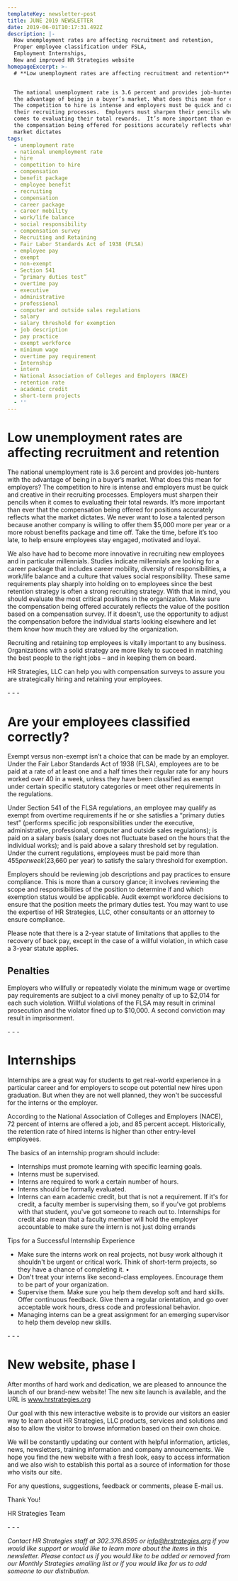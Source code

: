 ```yaml
---
templateKey: newsletter-post
title: JUNE 2019 NEWSLETTER
date: 2019-06-01T10:17:31.492Z
description: |-
  How unemployment rates are affecting recruitment and retention,
  Proper employee classification under FSLA,
  Employment Internships,
  New and improved HR Strategies website
homepageExcerpt: >-
  # **Low unemployment rates are affecting recruitment and retention**


  The national unemployment rate is 3.6 percent and provides job-hunters with
  the advantage of being in a buyer’s market. What does this mean for employers?
  The competition to hire is intense and employers must be quick and creative in
  their recruiting processes.  Employers must sharpen their pencils when it
  comes to evaluating their total rewards.  It’s more important than ever that
  the compensation being offered for positions accurately reflects what the
  market dictates
tags:
  - unemployment rate
  - national unemployment rate
  - hire
  - competition to hire
  - compensation
  - benefit package
  - employee benefit
  - recruiting
  - compensation
  - career package
  - career mobility
  - work/life balance
  - social responsibility
  - compensation survey
  - Recruiting and Retaining
  - Fair Labor Standards Act of 1938 (FLSA)
  - employee pay
  - exempt
  - non-exempt
  - Section 541
  - “primary duties test”
  - overtime pay
  - executive
  - administrative
  - professional
  - computer and outside sales regulations
  - salary
  - salary threshold for exemption
  - job description
  - pay practice
  - exempt workforce
  - minimum wage
  - overtime pay requirement
  - Internship
  - intern
  - National Association of Colleges and Employers (NACE)
  - retention rate
  - academic credit
  - short-term projects
  - ''
---
```

# Low unemployment rates are affecting recruitment and retention

The national unemployment rate is 3.6 percent and provides job-hunters with the advantage of being in a buyer’s market. What does this mean for employers?  The competition to hire is intense and employers must be quick and creative in their recruiting processes.  Employers must sharpen their pencils when it comes to evaluating their total rewards.  It’s more important than ever that the compensation being offered for positions accurately reflects what the market dictates.  We never want to lose a talented person because another company is willing to offer them $5,000 more per year or a more robust benefits package and time off.  Take the time, before it’s too late, to help ensure employees stay engaged, motivated and loyal.

We also have had to become more innovative in recruiting new employees and in particular millennials. Studies indicate millennials are looking for a career package that includes career mobility, diversity of responsibilities, a work/life balance and a culture that values social responsibility. These same requirements play sharply into holding on to employees since the best retention strategy is often a strong recruiting strategy. With that in mind, you should evaluate the most critical positions in the organization.  Make sure the compensation being offered accurately reflects the value of the position based on a compensation survey.  If it doesn’t, use the opportunity to adjust the compensation before the individual starts looking elsewhere and let them know how much they are valued by the organization.

Recruiting and retaining top employees is vitally important to any business. Organizations with a solid strategy are more likely to succeed in matching the best people to the right jobs – and in keeping them on board.  

HR Strategies, LLC can help you with compensation surveys to assure you are strategically hiring and retaining your employees.

\- - -

# Are your employees classified correctly?

Exempt versus non-exempt isn’t a choice that can be made by an employer.  Under the Fair Labor Standards Act of 1938 (FLSA), employees are to be paid at a rate of at least one and a half times their regular rate for any hours worked over 40 in a week, unless they have been classified as exempt under certain specific statutory categories or meet other requirements in the regulations. 

Under Section 541 of the FLSA regulations, an employee may qualify as exempt from overtime requirements if he or she satisfies a “primary duties test” (performs specific job responsibilities under the executive, administrative, professional, computer and outside sales regulations); is paid on a salary basis (salary does not fluctuate based on the hours that the individual works); and is paid above a salary threshold set by regulation. Under the current regulations, employees must be paid more than $455 per week ($23,660 per year) to satisfy the salary threshold for exemption.

Employers should be reviewing job descriptions and pay practices to ensure compliance.  This is more than a cursory glance; it involves reviewing the scope and responsibilities of the position to determine if and which exemption status would be applicable.  Audit exempt workforce decisions to ensure that the position meets the primary duties test. You may want to use the expertise of HR Strategies, LLC, other consultants or an attorney to ensure compliance.  

Please note that there is a 2-year statute of limitations that applies to the recovery of back pay, except in the case of a willful violation, in which case a 3-year statute applies. 

## Penalties 

Employers who willfully or repeatedly violate the minimum wage or overtime pay requirements are subject to a civil money penalty of up to $2,014 for each such violation. Willful violations of the FLSA may result in criminal prosecution and the violator fined up to $10,000. A second conviction may result in imprisonment.

\- - -

# Internships

Internships are a great way for students to get real-world experience in a particular career and for employers to scope out potential new hires upon graduation. But when they are not well planned, they won't be successful for the interns or the employer.

According to the National Association of Colleges and Employers (NACE), 72 percent of interns are offered a job, and 85 percent accept. Historically, the retention rate of hired interns is higher than other entry-level employees. 

The basics of an internship program should include:

* Internships must promote learning with specific learning goals.
* Interns must be supervised.
* Interns are required to work a certain number of hours.
* Interns should be formally evaluated.
* Interns can earn academic credit, but that is not a requirement. If it's for credit, a faculty member is supervising them, so if you've got problems with that student, you've got someone to reach out to.  Internships for credit also mean that a faculty member will hold the employer accountable to make sure the intern is not just doing errands

Tips for a Successful Internship Experience

* Make sure the interns work on real projects, not busy work although it shouldn't be urgent or critical work. Think of short-term projects, so they have a chance of completing it.•	
* Don't treat your interns like second-class employees. Encourage them to be part of your organization.
* Supervise them. Make sure you help them develop soft and hard skills. Offer continuous feedback. Give them a regular orientation, and go over acceptable work hours, dress code and professional behavior.
* Managing interns can be a great assignment for an emerging supervisor to help them develop new skills.

\- - -

# New website, phase I

After months of hard work and dedication, we are pleased to announce the launch of our brand-new website! The new site launch is available, and the URL is www.hrstrategies.org 

Our goal with this new interactive website is to provide our visitors an easier way to learn about HR Strategies, LLC products, services and solutions and also to allow the visitor to browse information based on their own choice.

We will be constantly updating our content with helpful information, articles, news, newsletters, training information and company announcements.We hope you find the new website with a fresh look, easy to access information and we also wish to establish this portal as a source of information for those who visits our site.

For any questions, suggestions, feedback or comments, please E-mail us.

Thank You!

HR Strategies Team

\- - -

_Contact HR Strategies staff at 302.376.8595 or i_[_nfo@hrstrategies.org_](www.info@hrstrategies.org) _if you would like support or would like to learn more about the items in this newsletter. Please contact us if you would like to be added or removed from our Monthly Strategies emailing list or if you would like for us to add someone to our distribution._
